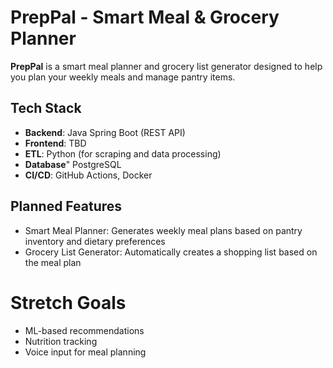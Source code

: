 # PrepPal - Smart Meal & Grocery Planner

**PrepPal** is a smart meal planner and grocery list generator designed to help you plan your weekly meals and manage pantry items.

## Tech Stack

- **Backend**: Java Spring Boot (REST API)
- **Frontend**: TBD
- **ETL**: Python (for scraping and data processing)
- **Database**" PostgreSQL
- **CI/CD**: GitHub Actions, Docker

## Planned Features
- Smart Meal Planner: Generates weekly meal plans based on pantry inventory and dietary preferences
- Grocery List Generator: Automatically creates a shopping list based on the meal plan


# Stretch Goals
- ML-based recommendations
- Nutrition tracking
- Voice input for meal planning
